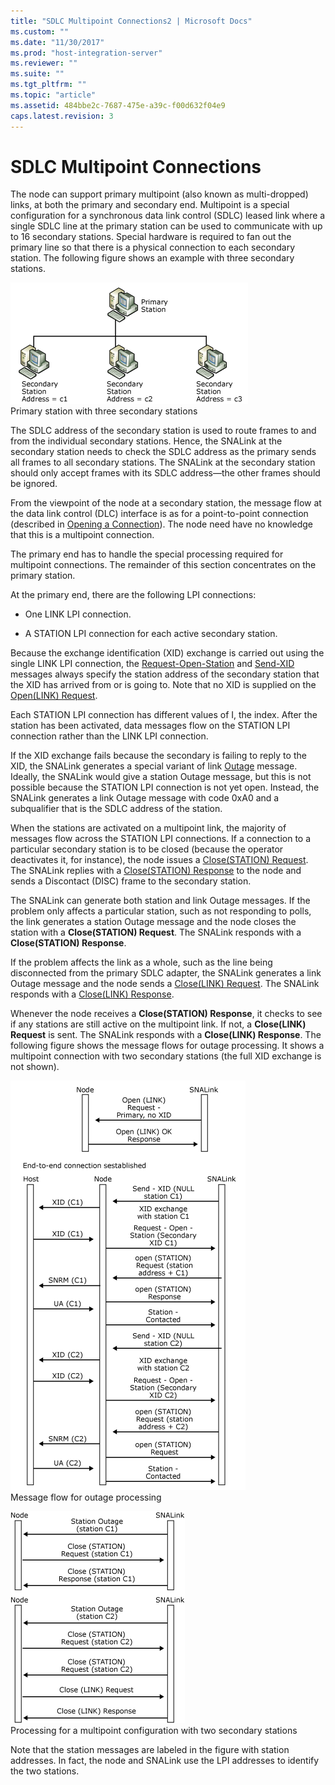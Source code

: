 ```yaml
---
title: "SDLC Multipoint Connections2 | Microsoft Docs"
ms.custom: ""
ms.date: "11/30/2017"
ms.prod: "host-integration-server"
ms.reviewer: ""
ms.suite: ""
ms.tgt_pltfrm: ""
ms.topic: "article"
ms.assetid: 484bbe2c-7687-475e-a39c-f00d632f04e9
caps.latest.revision: 3
---
```

# SDLC Multipoint Connections
The node can support primary multipoint (also known as multi-dropped) links, at both the primary and secondary end. Multipoint is a special configuration for a synchronous data link control (SDLC) leased link where a single SDLC line at the primary station can be used to communicate with up to 16 secondary stations. Special hardware is required to fan out the primary line so that there is a physical connection to each secondary station. The following figure shows an example with three secondary stations.  
  
 ![](../core/media/dev3t.gif "dev3t")  
Primary station with three secondary stations  
  
 The SDLC address of the secondary station is used to route frames to and from the individual secondary stations. Hence, the SNALink at the secondary station needs to check the SDLC address as the primary sends all frames to all secondary stations. The SNALink at the secondary station should only accept frames with its SDLC address—the other frames should be ignored.  
  
 From the viewpoint of the node at a secondary station, the message flow at the data link control (DLC) interface is as for a point-to-point connection (described in [Opening a Connection](../HIS2010/opening-a-connection-snadis-2.md)). The node need have no knowledge that this is a multipoint connection.  
  
 The primary end has to handle the special processing required for multipoint connections. The remainder of this section concentrates on the primary station.  
  
 At the primary end, there are the following LPI connections:  
  
-   One LINK LPI connection.  
  
-   A STATION LPI connection for each active secondary station.  
  
 Because the exchange identification (XID) exchange is carried out using the single LINK LPI connection, the [Request-Open-Station](../HIS2010/request-open-station1.md) and [Send-XID](../HIS2010/send-xid2.md) messages always specify the station address of the secondary station that the XID has arrived from or is going to. Note that no XID is supplied on the [Open(LINK) Request](../HIS2010/open-link-request2.md).  
  
 Each STATION LPI connection has different values of I, the index. After the station has been activated, data messages flow on the STATION LPI connection rather than the LINK LPI connection.  
  
 If the XID exchange fails because the secondary is failing to reply to the XID, the SNALink generates a special variant of link [Outage](../HIS2010/outage1.md) message. Ideally, the SNALink would give a station Outage message, but this is not possible because the STATION LPI connection is not yet open. Instead, the SNALink generates a link Outage message with code 0xA0 and a subqualifier that is the SDLC address of the station.  
  
 When the stations are activated on a multipoint link, the majority of messages flow across the STATION LPI connections. If a connection to a particular secondary station is to be closed (because the operator deactivates it, for instance), the node issues a [Close(STATION) Request](../HIS2010/close-station-request1.md). The SNALink replies with a [Close(STATION) Response](../HIS2010/close-station-response2.md) to the node and sends a Discontact (DISC) frame to the secondary station.  
  
 The SNALink can generate both station and link Outage messages. If the problem only affects a particular station, such as not responding to polls, the link generates a station Outage message and the node closes the station with a **Close(STATION) Request**. The SNALink responds with a **Close(STATION) Response**.  
  
 If the problem affects the link as a whole, such as the line being disconnected from the primary SDLC adapter, the SNALink generates a link Outage message and the node sends a [Close(LINK) Request](../HIS2010/close-link-request2.md). The SNALink responds with a [Close(LINK) Response](../HIS2010/close-link-response1.md).  
  
 Whenever the node receives a **Close(STATION) Response**, it checks to see if any stations are still active on the multipoint link. If not, a **Close(LINK) Request** is sent. The SNALink responds with a **Close(LINK) Response**. The following figure shows the message flows for outage processing. It shows a multipoint connection with two secondary stations (the full XID exchange is not shown).  
  
 ![](../core/media/dev3u.gif "dev3u")  
Message flow for outage processing  
  
 ![](../core/media/dev3y.gif "dev3y")  
Processing for a multipoint configuration with two secondary stations  
  
 Note that the station messages are labeled in the figure with station addresses. In fact, the node and SNALink use the LPI addresses to identify the two stations.